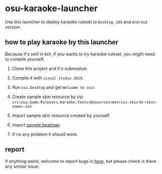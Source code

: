 # osu-karaoke-launcher

Use this launcher to deploy karaoke ruleset to `Desktop`, `iOS` and `Android` version.

## how to play karaoke by this launcher

Because it's seill in `WIP`, if you wants to try karaoke ruleset, you might need to compile yourself.

1. Clone this project and it's submodule.

2. Compile it with `visual studio 2019`.

3. Run `osu.Desktop` and get `Welcome to osu!`.

4. Create sample skin resource by zip `src\osu.Game.Rulesets.Karaoke.Tests\Resources\metrics-skin` to `<skin-name>.osk`

5. Import sample skin resource created by yourself.

6. import [sample beatmap](https://github.com/osu-Karaoke/sample-beatmap/releases)

7. If no any problem it should work.

## report

If anything weird, welcome to  report bugs in [here](https://github.com/osu-Karaoke/osu-Karaoke/issues), but please check is there any similar issue.